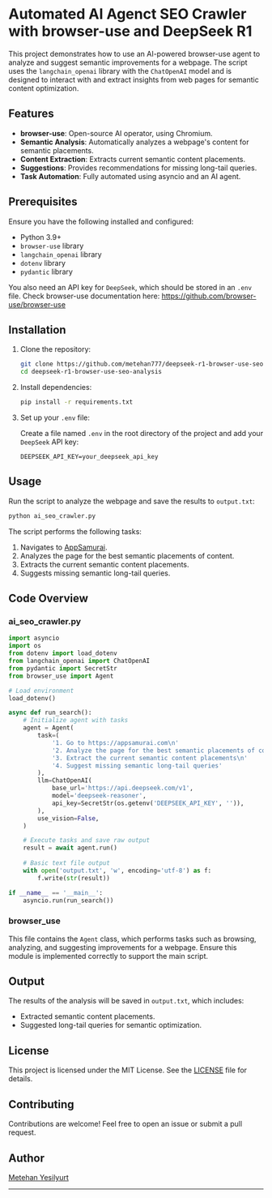 # Automated AI Agenct SEO Crawler with browser-use and DeepSeek R1

This project demonstrates how to use an AI-powered browser-use agent to analyze and suggest semantic improvements for a webpage. The script uses the `langchain_openai` library with the `ChatOpenAI` model and is designed to interact with and extract insights from web pages for semantic content optimization.

## Features

- **browser-use**: Open-source AI operator, using Chromium.
- **Semantic Analysis**: Automatically analyzes a webpage's content for semantic placements.
- **Content Extraction**: Extracts current semantic content placements.
- **Suggestions**: Provides recommendations for missing long-tail queries.
- **Task Automation**: Fully automated using asyncio and an AI agent.

## Prerequisites

Ensure you have the following installed and configured:

- Python 3.9+
- `browser-use` library
- `langchain_openai` library
- `dotenv` library
- `pydantic` library

You also need an API key for `DeepSeek`, which should be stored in an `.env` file. 
Check browser-use documentation here: https://github.com/browser-use/browser-use

## Installation

1. Clone the repository:

   ```bash
   git clone https://github.com/metehan777/deepseek-r1-browser-use-seo-analysis.git
   cd deepseek-r1-browser-use-seo-analysis
   ```

2. Install dependencies:

   ```bash
   pip install -r requirements.txt
   ```

3. Set up your `.env` file:

   Create a file named `.env` in the root directory of the project and add your `DeepSeek` API key:

   ```env
   DEEPSEEK_API_KEY=your_deepseek_api_key
   ```

## Usage

Run the script to analyze the webpage and save the results to `output.txt`:

```bash
python ai_seo_crawler.py
```

The script performs the following tasks:

1. Navigates to [AppSamurai](https://appsamurai.com).
2. Analyzes the page for the best semantic placements of content.
3. Extracts the current semantic content placements.
4. Suggests missing semantic long-tail queries.

## Code Overview

### ai_seo_crawler.py

```python
import asyncio
import os
from dotenv import load_dotenv
from langchain_openai import ChatOpenAI
from pydantic import SecretStr
from browser_use import Agent

# Load environment
load_dotenv()

async def run_search():
    # Initialize agent with tasks
    agent = Agent(
        task=(
            '1. Go to https://appsamurai.com\n'
            '2. Analyze the page for the best semantic placements of contents\n'
            '3. Extract the current semantic content placements\n'
            '4. Suggest missing semantic long-tail queries'
        ),
        llm=ChatOpenAI(
            base_url='https://api.deepseek.com/v1',
            model='deepseek-reasoner',
            api_key=SecretStr(os.getenv('DEEPSEEK_API_KEY', '')),
        ),
        use_vision=False,
    )

    # Execute tasks and save raw output
    result = await agent.run()
    
    # Basic text file output
    with open('output.txt', 'w', encoding='utf-8') as f:
        f.write(str(result))

if __name__ == '__main__':
    asyncio.run(run_search())
```

### browser_use

This file contains the `Agent` class, which performs tasks such as browsing, analyzing, and suggesting improvements for a webpage. Ensure this module is implemented correctly to support the main script.

## Output

The results of the analysis will be saved in `output.txt`, which includes:

- Extracted semantic content placements.
- Suggested long-tail queries for semantic optimization.

## License

This project is licensed under the MIT License. See the [LICENSE](LICENSE) file for details.

## Contributing

Contributions are welcome! Feel free to open an issue or submit a pull request.

## Author

[Metehan Yesilyurt](https://github.com/metehan777)

---

